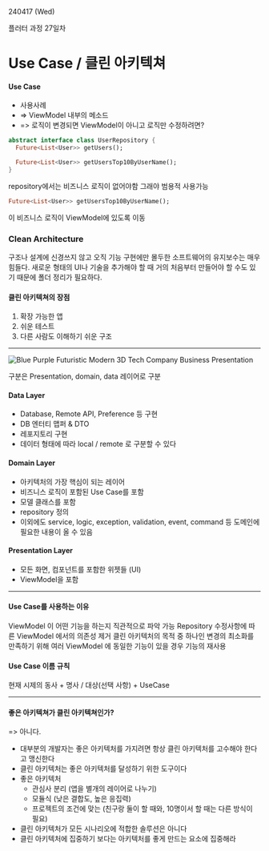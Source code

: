 240417 (Wed)

플러터 과정 27일차

# Use Case / 클린 아키텍쳐

#### Use Case
- 사용사례
- => ViewModel  내부의 메소드
- => 로직이 변경되면 ViewModel이 아니고 로직만 수정하려면?

```dart
abstract interface class UserRepository {
  Future<List<User>> getUsers();

  Future<List<User>> getUsersTop10ByUserName();
}
```
repository에서는 비즈니스 로직이 없어야함
그래야 범용적 사용가능

```dart
Future<List<User>> getUsersTop10ByUserName();
```
이 비즈니스 로직이 ViewModel에 있도록 이동


### Clean Architecture

구조나 설계에 신경쓰지 않고 오직 기능 구현에만 몰두한 소프트웨어의 유지보수는 매우 힘들다.
새로운 형태의 UI나 기술을 추가해야 할 때 거의 처음부터 만들어야 할 수도 있기 때문에 폴더 정리가 필요하다.

#### 클린 아키텍쳐의 장점
1. 확장 가능한 앱
2. 쉬운 테스트
3. 다른 사람도 이해하기 쉬운 구조

--------------------------------------------------------------------------------------
![Blue Purple Futuristic Modern 3D Tech Company Business Presentation](https://github.com/BAUu/TIL/assets/44741680/468a3e8a-902a-4b90-ac61-7ec154bb3e9b)

구분은 Presentation, domain, data 레이어로 구분

#### Data Layer
- Database, Remote API, Preference 등 구현
- DB 엔터티 맵퍼 & DTO
- 레포지토리 구현
- 데이터 형태에 따라 local / remote 로 구분할 수 있다


#### Domain Layer
- 아키텍처의 가장 핵심이 되는 레이어
- 비즈니스 로직이 포함된 Use Case를 포함
- 모델 클래스를 포함
- repository 정의
- 이외에도 service, logic, exception, validation, event, command 등 도메인에 필요한 내용이 올 수 있음


#### Presentation Layer
- 모든 화면, 컴포넌트를 포함한 위젯들 (UI)
- ViewModel을 포함

--------------------------------------------------------------------------------------------
#### Use Case를 사용하는 이유

ViewModel 이 어떤 기능을 하는지 직관적으로 파악 가능
Repository 수정사항에 따른 ViewModel 에서의 의존성 제거
클린 아키텍처의 목적 중 하나인 변경의 최소화를 만족하기 위해
여러 ViewModel 에 동일한 기능이 있을 경우 기능의 재사용

#### Use Case 이름 규칙
현재 시제의 동사 + 명사 / 대상(선택 사항) + UseCase


-----------------------------------------------------------------------------------------------
#### 좋은 아키텍쳐가 클린 아키텍쳐인가?
=> 아니다.

- 대부분의 개발자는 좋은 아키텍처를 가지려면 항상 클린 아키텍처를 고수해야 한다고 맹신한다
- 클린 아키텍처는 좋은 아키텍처를 달성하기 위한 도구이다
- 좋은 아키텍처
    - 관심사 분리 (앱을 별개의 레이어로 나누기)
    - 모듈식 (낮은 결합도, 높은 응집력)
    - 프로젝트의 조건에 맞는 (친구랑 둘이 할 때와, 10명이서 할 때는 다른 방식이 필요)
- 클린 아키텍처가 모든 시나리오에 적합한 솔루션은 아니다
- 클린 아키텍처에 집중하기 보다는 아키텍처를 좋게 만드는 요소에 집중해라
